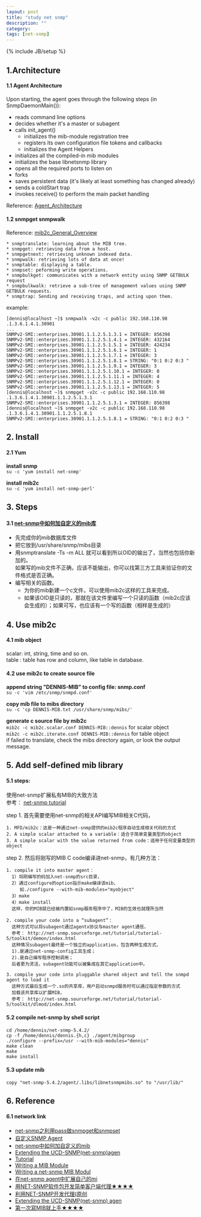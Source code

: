 ```yaml
---
layout: post
title: "study net snmp"
description: ""
category: 
tags: [net-snmp]
---
```

{% include JB/setup %}
## 1.Architecture
#### 1.1 Agent Architecture
Upon starting, the agent goes through the following steps (in SnmpDaemonMain()):

* reads command line options
* decides whether it's a master or subagent
* calls init_agent()
  + initializes the mib-module registration tree
  + registers its own configuration file tokens and callbacks
  + initializes the Agent Helpers 
* initializes all the compiled-in mib modules
* initializes the base libnetsnmp library
* opens all the required ports to listen on
* forks
* saves persistent data (it's likely at least something has changed already)
* sends a coldStart trap
* invokes receive() to perform the main packet handling 

Reference: [Agent_Architecture](http://www.net-snmp.org/wiki/index.php/Agent_Architecture)

####  1.2 snmpget snmpwalk
Reference: [mib2c_General_Overview](http://www.net-snmp.org/wiki/index.php/TUT:mib2c_General_Overview)

	* snmptranslate: learning about the MIB tree.
	* snmpget: retrieving data from a host.
	* snmpgetnext: retrieving unknown indexed data.
	* snmpwalk: retrieving lots of data at once!
	* snmptable: displaying a table.
	* snmpset: peforming write operations.
	* snmpbulkget: communicates with a network entity using SNMP GETBULK request
	* snmpbulkwalk: retrieve a sub-tree of management values using SNMP GETBULK requests.
	* snmptrap: Sending and receiving traps, and acting upon them.

example: 

	[dennis@localhost ~]$ snmpwalk -v2c -c public 192.168.110.98 .1.3.6.1.4.1.30901
	...
	SNMPv2-SMI::enterprises.30901.1.1.2.5.1.3.1 = INTEGER: 856398
	SNMPv2-SMI::enterprises.30901.1.1.2.5.1.4.1 = INTEGER: 432164
	SNMPv2-SMI::enterprises.30901.1.1.2.5.1.5.1 = INTEGER: 424234
	SNMPv2-SMI::enterprises.30901.1.1.2.5.1.6.1 = INTEGER: 1
	SNMPv2-SMI::enterprises.30901.1.1.2.5.1.7.1 = INTEGER: 3
	SNMPv2-SMI::enterprises.30901.1.1.2.5.1.8.1 = STRING: "0:1 0:2 0:3 "
	SNMPv2-SMI::enterprises.30901.1.1.2.5.1.9.1 = INTEGER: 3
	SNMPv2-SMI::enterprises.30901.1.1.2.5.1.10.1 = INTEGER: 0
	SNMPv2-SMI::enterprises.30901.1.1.2.5.1.11.1 = INTEGER: 4
	SNMPv2-SMI::enterprises.30901.1.1.2.5.1.12.1 = INTEGER: 0
	SNMPv2-SMI::enterprises.30901.1.1.2.5.1.13.1 = INTEGER: 5
	[dennis@localhost ~]$ snmpget -v2c -c public 192.168.110.98 .1.3.6.1.4.1.30901.1.1.2.5.1.3.1
	SNMPv2-SMI::enterprises.30901.1.1.2.5.1.3.1 = INTEGER: 856398
	[dennis@localhost ~]$ snmpget -v2c -c public 192.168.110.98 .1.3.6.1.4.1.30901.1.1.2.5.1.8.1
	SNMPv2-SMI::enterprises.30901.1.1.2.5.1.8.1 = STRING: "0:1 0:2 0:3 "

## 2. Install
####  2.1 Yum 
__install snmp__  
`su -c 'yum install net-snmp'`

__install mib2c__  
`su -c 'yum install net-snmp-perl'`

## 3. Steps
####  3.1 [net-snmp中如何加自定义的mib库](http://bbs.csdn.net/topics/300080590)
* 先完成你的mib数据库文件
* 把它放到/usr/share/snmp/mibs目录
* 用snmptranslate -Ts -m ALL 就可以看到所以OID的输出了，当然也包括你新加的。  
  如果写的mib文件不正确，应该不能输出，你可以找第三方工具来验证你的文件格式是否正确。
* 编写相关的函数。
  + 为你的mib新建一个c文件，可以使用mib2c这样的工具来完成。
  + 如果该OID是只读的，那就在该文件里编写一个只读的函数（mib2c应该会生成的）；如果可写，也应该有一个写的函数（相样是生成的）

## 4. Use mib2c
####  4.1 mib object
scalar: int,  string,  time and so on.  
table : table has row and column, like table in database.  

####  4.2 use mib2c to create source file
__append string "DENNIS-MIB" to config file: snmp.conf__   
`su -c 'vim /etc/snmp/snmpd.conf'`  

__copy mib file to mibs directory__  
`su -c 'cp DENNIS-MIB.txt /usr/share/snmp/mibs/'`  

__generate c source file by mib2c__  
`mib2c -c mib2c.scalar.conf DENNIS-MIB::dennis`  for scalar object  
`mib2c -c mib2c.iterate.conf DENNIS-MIB::dennis` for table  object   
if failed to translate, check the mibs directory again, or look the output message.

## 5. Add self-defined mib library
####  5.1 steps:
使用net-snmp扩展私有MIB的大致方法  
参考： [net-snmp tutorial](http://net-snmp.sourceforge.net/tutorial/tutorial-5/toolkit/mib_module/index.html)

step 1. 首先需要使用net-snmp的相关API编写MIB相关C代码，

	1. MFD/mib2c：这是一种通过net-snmp提供的mib2c程序自动生成相关代码的方式
	2. A simple scalar attached to a variable：适合于简单变量类型的object
	3. A simple scalar with the value returned from code：适用于任何变量类型的object

step 2. 然后将刚写的MIB C code编译进net-snmp，有几种方法：

	1. compile it into master agent：
	  1）将刚编写的码加入net-snmp的src目录，
	  2）通过configure的option指示make编译该mib，
	     如./configure --with-mib-modules="myobject" 
	  3）make
	  4）make install
      这样，你的MIB就已经被内置如snmp服务程序中了，MIB的生效也就理所当然

	2. compile your code into a “subagent”：
	  这种方式可以将subagent通过agentx协议与master agent通信，
	  参考： http://net-snmp.sourceforge.net/tutorial/tutorial-5/toolkit/demon/index.html
	  这种情况subagent最终是一个独立的application，包含两种生成方式，
	  1).是通过net-snmp-config工具生成；
	  2).是自己编写程序控制调用；
	  后者更为灵活，subagent功能可以被集成在其它application中。

	3. compile your code into pluggable shared object and tell the snmpd agent to load it
      这种方式最后生成一个.so的共享库，用户启动snmpd服务时可以通过指定参数的方式
	  加载该共享库以扩展MIB，
      参考： http://net-snmp.sourceforge.net/tutorial/tutorial-5/toolkit/dlmod/index.html 

####  5.2 compile net-snmp by shell script
	cd /home/dennis/net-snmp-5.4.2/
	cp -f /home/dennis/dennis.{h,c} ./agent/mibgroup
	./configure --prefix=/usr --with-mib-modules="dennis"
	make clean
	make
	make install
 
####  5.3 update mib
	copy "net-snmp-5.4.2/agent/.libs/libnetsnmpmibs.so" to "/usr/lib/"

## 6. Reference
####  6.1 network link
* [net-snmp之利用pass做snmpget和snmpset](http://imxie.net/2011/07/use_pass_for_snmp_get_and_set.htm)
* [自定义SNMP Agent](http://www.linuxfly.org/post/556/)
* [net-snmp中如何加自定义的mib](http://bbs.csdn.net/topics/300080590)
* [Extending the UCD-SNMP(net-snmp)agen](http://blog.csdn.net/linyt/article/details/2842244)
* [Tutorial](http://www.net-snmp.org/wiki/index.php/Tutorials)
* [Writing a MIB Module](http://www.net-snmp.org/wiki/index.php/TUT:Writing_a_MIB_Module)
* [Writing a net-snmp MIB Modul](http://net-snmp.sourceforge.net/tutorial/tutorial-5/toolkit/mib_module/index.html)
* [在net-snmp agent中扩展自己的mi](http://blog.csdn.net/bearfig/article/details/2080421)
* [用NET-SNMP软件包开发简单客户端代理★★★★](http://bibu.bokee.com/inc/net_snmp_doc.htm)
* [利用NET-SNMP开发代理(原创](http://bibu.bokee.com/inc/net_snmp_doc.htm#_Toc116812027)
* [Extending the UCD-SNMP(net-snmp) agen](http://blog.csdn.net/linyt/article/details/2842244)
* [第一次寫MIB就上手★★★★](http://www.tonylin.idv.tw/dokuwiki/doku.php/snmp:snmp:mibhelloworld)


